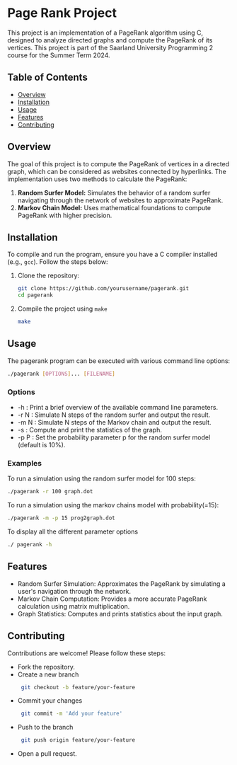 # Page Rank Project

This project is an implementation of a PageRank algorithm using C, designed to analyze directed graphs and compute the PageRank of its vertices. This project is part of the Saarland University Programming 2 course for the Summer Term 2024.

## Table of Contents

- [Overview](#overview)
- [Installation](#installation)
- [Usage](#usage)
- [Features](#features)
- [Contributing](#contributing)

## Overview

The goal of this project is to compute the PageRank of vertices in a directed graph, which can be considered as websites connected by hyperlinks. The implementation uses two methods to calculate the PageRank:

1. **Random Surfer Model:** Simulates the behavior of a random surfer navigating through the network of websites to approximate PageRank.
2. **Markov Chain Model:** Uses mathematical foundations to compute PageRank with higher precision.

## Installation

To compile and run the program, ensure you have a C compiler installed (e.g., `gcc`). Follow the steps below:

1. Clone the repository:
   ```bash
   git clone https://github.com/yourusername/pagerank.git
   cd pagerank
2. Compile the project using `make`
   ```bash
   make
   
## Usage

The pagerank program can be executed with various command line options:
   ```bash
   ./pagerank [OPTIONS]... [FILENAME]
   ```

### Options
*   -h   : Print a brief overview of the available command line parameters.
*   -r N : Simulate N steps of the random surfer and output the result.
*   -m N : Simulate N steps of the Markov chain and output the result.
*   -s   : Compute and print the statistics of the graph.
*   -p P : Set the probability parameter p for the random surfer model (default is 10%).


### Examples
To run a simulation using the random surfer model for 100 steps:
```bash
./pagerank -r 100 graph.dot
```
To run a simulation using the markov chains model with probability(=15):
```bash
./pagerank -m -p 15 prog2graph.dot
```
To display all the different parameter options
```bash
./ pagerank -h
```

## Features

+ Random Surfer Simulation: Approximates the PageRank by simulating a user's navigation through the network.
+ Markov Chain Computation: Provides a more accurate PageRank calculation using matrix multiplication.
+ Graph Statistics: Computes and prints statistics about the input graph.

## Contributing
Contributions are welcome! Please follow these steps:

+ Fork the repository.
+ Create a new branch
  ```bash
   git checkout -b feature/your-feature
   ```
+ Commit your changes
  ```bash
   git commit -m 'Add your feature'
   ```
+ Push to the branch
  ```bash
   git push origin feature/your-feature
   ```
+ Open a pull request.
